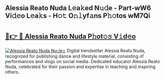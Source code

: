 ## Alessia Reato Nuda L𝚎a𝚔ed N𝚞𝚍e - Part-wW6 Vi𝚍𝚎o L𝚎a𝚔s - H𝚘𝚝 O𝚗𝚕yf𝚊ns P𝚑𝚘tos wM7Qi

# <h2><a href="http://kf8dtud.oniu.top/?m=Alessia+Reato+Nuda">🔗👉 🔴 Alessia Reato Nuda P𝚑ot𝚘𝚜 V𝚒d𝚎o</a></h2>

[![Alessia Reato Nuda Nu𝚍e𝚜](https://i.imgur.com/0qMVB7G.gif)](http://kf8dtud.oniu.top/?m=Alessia+Reato+Nuda)
Digital trendsetter Alessia Reato Nuda, recognized for publishing dance and lifestyle material, consisting of performances and vlogs on social media. Dedicated educator Alessia Reato Nuda, celebrated for their passion and expertise in teaching and inspiring others.  
